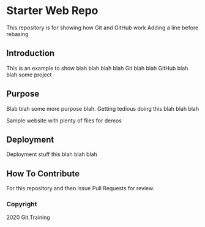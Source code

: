 # Starter Web Repo

This repository is for showing how Git and GitHub work
Adding a line before rebasing

## Introduction

This is an example to show blah blah blah blah
Git blah blah GitHub blah blah some project

## Purpose

Blab blah some more purpose blah.  Getting tedious doing
this blah blah blah

Sample website with plenty of files for demos

## Deployment

Deployment stuff this blah blah blah

## How To Contribute

For this repository and then issue Pull Requests for review.

### Copyright

2020 Git.Training